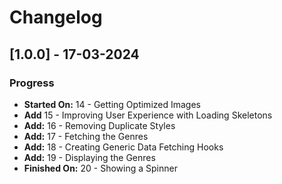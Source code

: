 # Changelog

## [1.0.0] - 17-03-2024

### Progress

- **Started On:** 14 - Getting Optimized Images
- **Add** 15 - Improving User Experience with Loading Skeletons
- **Add:** 16 - Removing Duplicate Styles
- **Add:** 17 - Fetching the Genres
- **Add:** 18 - Creating Generic Data Fetching Hooks
- **Add:** 19 - Displaying the Genres
- **Finished On:** 20 - Showing a Spinner